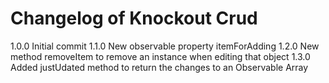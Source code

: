 # Changelog of Knockout Crud

1.0.0 Initial commit
1.1.0 New observable property itemForAdding
1.2.0 New method removeItem to remove an instance when editing that object
1.3.0 Added justUdated method to return the changes to an Observable Array
